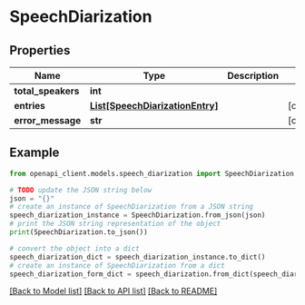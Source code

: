 # SpeechDiarization


## Properties

Name | Type | Description | Notes
------------ | ------------- | ------------- | -------------
**total_speakers** | **int** |  | 
**entries** | [**List[SpeechDiarizationEntry]**](SpeechDiarizationEntry.md) |  | [optional] 
**error_message** | **str** |  | [optional] 

## Example

```python
from openapi_client.models.speech_diarization import SpeechDiarization

# TODO update the JSON string below
json = "{}"
# create an instance of SpeechDiarization from a JSON string
speech_diarization_instance = SpeechDiarization.from_json(json)
# print the JSON string representation of the object
print(SpeechDiarization.to_json())

# convert the object into a dict
speech_diarization_dict = speech_diarization_instance.to_dict()
# create an instance of SpeechDiarization from a dict
speech_diarization_form_dict = speech_diarization.from_dict(speech_diarization_dict)
```
[[Back to Model list]](../README.md#documentation-for-models) [[Back to API list]](../README.md#documentation-for-api-endpoints) [[Back to README]](../README.md)


